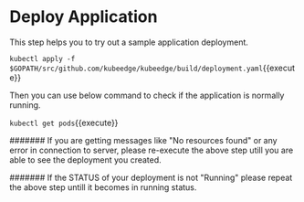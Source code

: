 # Deploy Application

This step helps you to try out a sample application deployment.

`kubectl apply -f $GOPATH/src/github.com/kubeedge/kubeedge/build/deployment.yaml`{{execute}}

Then you can use below command to check if the application is normally running.

`kubectl get pods`{{execute}}

####### If you are getting messages like "No resources found" or any error in connection to server, please re-execute the above step utill you are able to see the deployment you created.

####### If the STATUS of your deployment is not "Running" please repeat the above step untill it becomes in running status.